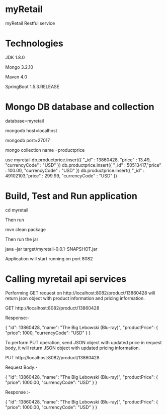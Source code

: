 # myRetail
myRetail Restful service

# Technologies

JDK 1.8.0

Mongo 3.2.10

Maven 4.0

SpringBoot 1.5.3.RELEASE

# Mongo DB database and collection

database=myretail

mongodb host=localhost

mongodb port=27017

mongo collection name =productprice

use myretail
db.productprice.insert({ "_id" : 13860428, "price" : 13.49, "currencyCode" : "USD" })
db.productprice.insert({ "_id" : 50513417,"price" : 100.00, "currencyCode" : "USD" })
db.productprice.insert({ "_id" : 49102103,"price" : 299.99, "currencyCode" : "USD" })


# Build, Test and Run application 


cd myretail

Then run 

mvn clean package

Then run the jar

java -jar target/myretail-0.0.1-SNAPSHOT.jar

Application will start running on port 8082


# Calling myretail api services

Performing GET request on http://localhost:8082/product/13860428 will return json object with product information and pricing information.

GET http://localhost:8082/product/13860428

Response:-

{
  "id": 13860428,
  "name": "The Big Lebowski (Blu-ray)",
  "productPrice": {
    "price": 1000,
    "currencyCode": "USD"
  }
}


To perform PUT operation, send JSON object with updated price in request body, it will return JSON object with updated pricing information.

PUT http://localhost:8082/product/13860428

Request Body:-

{
  "id": 13860428,
  "name": "The Big Lebowski (Blu-ray)",
  "productPrice": {
    "price": 1000.00,
    "currencyCode": "USD"
  }
}


Response :-

{
  "id": 13860428,
  "name": "The Big Lebowski (Blu-ray)",
  "productPrice": {
    "price": 1000.00,
    "currencyCode": "USD"
  }
}





